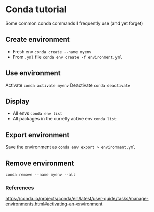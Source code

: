 # Conda tutorial
Some common conda commands I frequently use (and yet forget)

## Create environment
- Fresh env `conda create --name myenv`  
- From `.yml` file `conda env create -f environment.yml`

## Use environment
Activate `conda activate myenv`
Deactivate `conda deactivate`

## Display
- All envs `conda env list`
- All packages in the curretly active env `conda list`

## Export environment
Save the environment as  `conda env export > environment.yml`

## Remove environment
`conda remove --name myenv --all`

### References
https://conda.io/projects/conda/en/latest/user-guide/tasks/manage-environments.html#activating-an-environment
